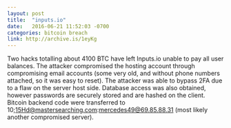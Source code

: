 ```yaml
---
layout: post
title:  "inputs.io"
date:   2016-06-21 11:52:03 -0700
categories: bitcoin breach
link: http://archive.is/1eyKg
---
```

Two hacks totalling about 4100 BTC have left Inputs.io unable to pay all user balances. The attacker compromised the hosting account through compromising email accounts (some very old, and without phone numbers attached, so it was easy to reset). The attacker was able to bypass 2FA due to a flaw on the server host side. Database access was also obtained, however passwords are securely stored and are hashed on the client. Bitcoin backend code were transferred to 10;15Hd@mastersearching.com:mercedes49@69.85.88.31 (most likely another compromised server).
